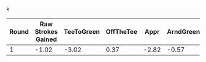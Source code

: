 k

| Round | Raw Strokes Gained | TeeToGreen | OffTheTee | Appr | ArndGreen | Putt |
| --- | --- | --- | --- | --- | --- | --- |
| 1 | -1.02 | -3.02 | 0.37 | -2.82 | -0.57 | 1.87 |
